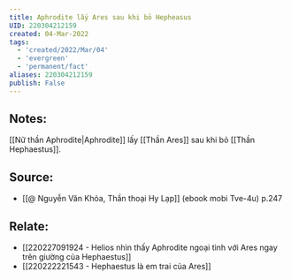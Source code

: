 ```yaml
---
title: Aphrodite lấy Ares sau khi bỏ Hepheasus
UID: 220304212159
created: 04-Mar-2022
tags:
  - 'created/2022/Mar/04'
  - 'evergreen'
  - 'permanent/fact'
aliases: 220304212159
publish: False
---
```

## Notes:
[[Nữ thần Aphrodite|Aphrodite]] lấy [[Thần Ares]] sau khi bỏ [[Thần Hephaestus]].

## Source:
- [[@ Nguyễn Văn Khỏa, Thần thoại Hy Lạp]] (ebook mobi Tve-4u) p.247

## Relate:
- [[220227091924 - Helios nhìn thấy Aphrodite ngoại tình với Ares ngay trên giường của Hephaestus]]
- [[220222221543 - Hephaestus là em trai của Ares]]